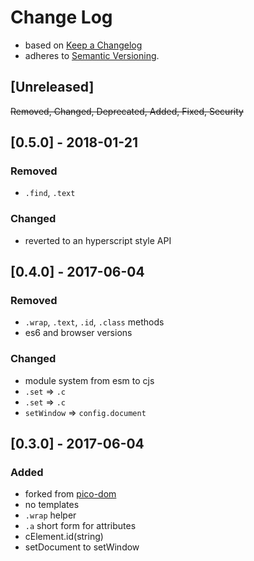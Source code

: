 # Change Log

- based on [Keep a Changelog](http://keepachangelog.com/)
- adheres to [Semantic Versioning](http://semver.org/).

## [Unreleased]
~~Removed, Changed, Deprecated, Added, Fixed, Security~~

## [0.5.0] - 2018-01-21
### Removed
- `.find`, `.text`

### Changed
- reverted to an hyperscript style API

## [0.4.0] - 2017-06-04
### Removed
- `.wrap`, `.text`, `.id`, `.class` methods
- es6 and browser versions

### Changed
- module system from esm to cjs
- `.set` => `.c`
- `.set` => `.c`
- `setWindow` => `config.document`

## [0.3.0] - 2017-06-04
### Added
- forked from [pico-dom](https://www.npmjs.com/package/pico-dom)
- no templates
- `.wrap` helper
- `.a` short form for attributes
- cElement.id(string)
- setDocument to setWindow
